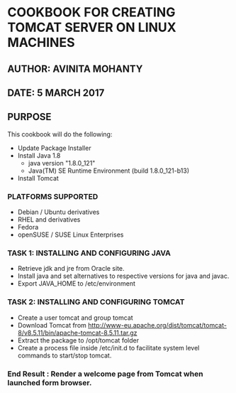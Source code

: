 # COOKBOOK FOR CREATING TOMCAT SERVER ON LINUX MACHINES

## AUTHOR:     AVINITA MOHANTY
## DATE:       5 MARCH 2017

## PURPOSE
This cookbook will do the following:
-   Update Package Installer
-   Install Java 1.8
    *   java version "1.8.0_121"
    *   Java(TM) SE Runtime Environment (build 1.8.0_121-b13)
-   Install Tomcat

### PLATFORMS SUPPORTED

*   Debian / Ubuntu derivatives
*   RHEL and derivatives
*   Fedora
*   openSUSE / SUSE Linux Enterprises

### TASK 1:     INSTALLING AND CONFIGURING JAVA

*   Retrieve jdk and jre from Oracle site.
*   Install java and set alternatives to respective versions for java and javac.
*   Export JAVA_HOME to /etc/environment

### TASK 2:     INSTALLING AND CONFIGURING TOMCAT

*   Create a user tomcat and group tomcat
*   Download Tomcat from http://www-eu.apache.org/dist/tomcat/tomcat-8/v8.5.11/bin/apache-tomcat-8.5.11.tar.gz
*   Extract the package to /opt/tomcat folder
*   Create a process file inside /etc/init.d to facilitate system level commands to start/stop tomcat.

### End Result : Render a welcome page from Tomcat when launched form browser.
